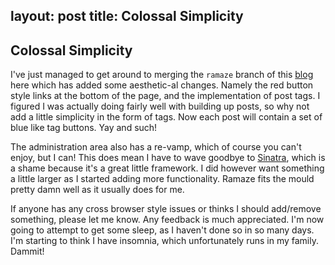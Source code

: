 layout: post
title: Colossal Simplicity
---

## Colossal Simplicity

I've just managed to get around to merging the `ramaze` branch of this [blog](http://github.com/injekt/blog) here which has added some aesthetic-al changes. Namely the red button style links at the bottom of the page, and the implementation of post tags. I figured I was actually doing fairly well with building up posts, so why not add a little simplicity in the form of tags. Now each post will contain a set of blue like tag buttons. Yay and such!

The administration area also has a re-vamp, which of course you can't enjoy, but I can! This does mean I have to wave goodbye to [Sinatra](http://sinatrarb.com/), which is a shame because it's a great little framework. I did however want something a little larger as I started adding more functionality. Ramaze fits the mould pretty damn well as it usually does for me.

If anyone has any cross browser style issues or thinks I should add/remove something, please let me know. Any feedback is much appreciated. I'm now going to attempt to get some sleep, as I haven't done so in so many days. I'm starting to think I have insomnia, which unfortunately runs in my family. Dammit!